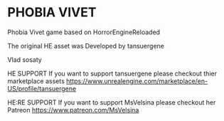 # PHOBIA VIVET
Phobia Vivet game based on HorrorEngineReloaded

The original HE asset was Developed by tansuergene

Vlad sosaty




HE SUPPORT
If you want to support tansuergene please checkout thier marketplace assets
https://www.unrealengine.com/marketplace/en-US/profile/tansuergene

HE:RE SUPPORT
If you want to support MsVelsina please checkout her Patreon 
https://www.patreon.com/MsVelsina

